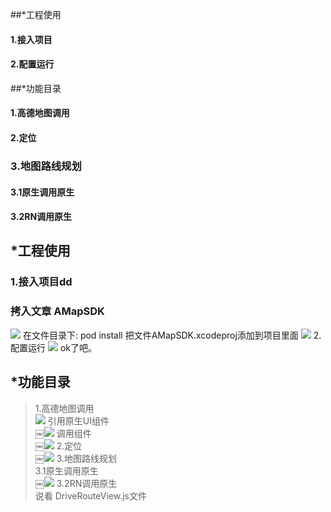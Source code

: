 ##*工程使用<br>
#### 1.接入项目<br>
#### 2.配置运行<br>
##*功能目录<br>
#### 1.高德地图调用<br>
#### 2.定位<br>
### 3.地图路线规划<br>
####   3.1原生调用原生<br>
####   3.2RN调用原生<br>
## *工程使用<br>
### 1.接入项目dd<br>
### 拷入文章 AMapSDK<br>
![](https://github.com/MingShaoJun/react-Native-AMapDemo/master/images/PastedGraphic6.tiff)
在文件目录下: pod install
把文件AMapSDK.xcodeproj添加到项目里面
![](https://github.com/MingShaoJun/react-Native-AMapDemo/master/images/PastedGraphic8.tiff)
2.配置运行
![](https://github.com/MingShaoJun/react-Native-AMapDemo/master/images/PastedGraphic7.tiff)
ok了吧。
## *功能目录
> 1.高德地图调用<br>
![](https://github.com/MingShaoJun/react-Native-AMapDemo/master/images/PastedGraphic7.tiff)
引用原生UI组件<br>
￼![](https://github.com/MingShaoJun/react-Native-AMapDemo/master/images/PastedGraphic7.tiff)
调用组件 <br>
￼![](https://github.com/MingShaoJun/react-Native-AMapDemo/master/images/PastedGraphic7.tiff)
2.定位<br>
￼![](https://github.com/MingShaoJun/react-Native-AMapDemo/master/images/PastedGraphic7.tiff)
3.地图路线规划<br>
   3.1原生调用原生<br>
 ￼![](https://github.com/MingShaoJun/react-Native-AMapDemo/master/images/PastedGraphic7.tiff)
  3.2RN调用原生<br>
	说看 DriveRouteView.js文件